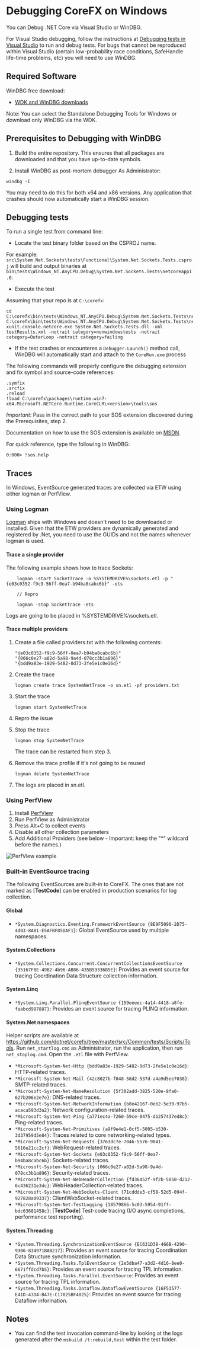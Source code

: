 # Debugging CoreFX on Windows

You can Debug .NET Core via Visual Studio or WinDBG.

For Visual Studio debugging, follow the instructions at [Debugging tests in Visual Studio](https://github.com/dotnet/corefx/blob/master/Documentation/building/windows-instructions.md) to run and debug tests.
For bugs that cannot be reproduced within Visual Studio (certain low-probability race conditions, SafeHandle life-time problems, etc) you will need to use WinDBG.

## Required Software

WinDBG free download:

* [WDK and WinDBG downloads](https://msdn.microsoft.com/en-us/windows/hardware/hh852365.aspx)

Note: You can select the Standalone Debugging Tools for Windows or download only WinDBG via the WDK.

## Prerequisites to Debugging with WinDBG

1. Build the entire repository. This ensures that all packages are downloaded and that you have up-to-date symbols.

2. Install WinDBG as post-mortem debugger
   As Administrator:

```
windbg -I
```

You may need to do this for both x64 and x86 versions.
Any application that crashes should now automatically start a WinDBG session.

## Debugging tests

To run a single test from command line:

* Locate the test binary folder based on the CSPROJ name.

For example: `src\System.Net.Sockets\tests\Functional\System.Net.Sockets.Tests.csproj` will build and output binaries at `bin\tests\Windows_NT.AnyCPU.Debug\System.Net.Sockets.Tests\netcoreapp1.0`.

* Execute the test

Assuming that your repo is at `C:\corefx`:

```
cd C:\corefx\bin\tests\Windows_NT.AnyCPU.Debug\System.Net.Sockets.Tests\netcoreapp1.0
C:\corefx\bin\tests\Windows_NT.AnyCPU.Debug\System.Net.Sockets.Tests\netcoreapp1.0\CoreRun.exe xunit.console.netcore.exe System.Net.Sockets.Tests.dll -xml testResults.xml -notrait category=nonwindowstests -notrait category=OuterLoop -notrait category=failing
```

* If the test crashes or encounteres a `Debugger.Launch()` method call, WinDBG will automatically start and attach to the `CoreRun.exe` process

The following commands will properly configure the debugging extension and fix symbol and source-code references:

```
.symfix
.srcfix
.reload
!load C:\corefx\packages\runtime.win7-x64.Microsoft.NETCore.Runtime.CoreCLR\<version>\tools\sos
```

_Important_: Pass in the correct path to your SOS extension discovered during the Prerequisites, step 2.

Documentation on how to use the SOS extension is available on [MSDN](<https://msdn.microsoft.com/en-us/library/bb190764(v=vs.110).aspx>).

For quick reference, type the following in WinDBG:

```
0:000> !sos.help
```

## Traces

In Windows, EventSource generated traces are collected via ETW using either logman or PerfView.

### Using Logman

[Logman](https://technet.microsoft.com/en-us/library/bb490956.aspx) ships with Windows and doesn't need to be downloaded or installed.
Given that the ETW providers are dynamically generated and registered by .Net, you need to use the GUIDs and not the names whenever logman is used.

#### Trace a single provider

The following example shows how to trace Sockets:

```
    logman -start SocketTrace -o %SYSTEMDRIVE%\sockets.etl -p "{e03c0352-f9c9-56ff-0ea7-b94ba8cabc6b}" -ets

    // Repro

    logman -stop SocketTrace -ets
```

Logs are going to be placed in %SYSTEMDRIVE%\sockets.etl.

#### Trace multiple providers

1. Create a file called providers.txt with the following contents:

    ```
    "{e03c0352-f9c9-56ff-0ea7-b94ba8cabc6b}"
    "{066c0e27-a02d-5a98-9a4d-078cc3b1a896}"
    "{bdd9a83e-1929-5482-0d73-2fe5e1c0e16d}"
    ```

2. Create the trace

    ```
    logman create trace SystemNetTrace -o sn.etl -pf providers.txt
    ```

3. Start the trace

    ```
    logman start SystemNetTrace
    ```

4. Repro the issue
5. Stop the trace

    ```
    logman stop SystemNetTrace
    ```

    The trace can be restarted from step 3.

6. Remove the trace profile if it's not going to be reused

    ```
    logman delete SystemNetTrace
    ```

7. The logs are placed in sn.etl.

### Using PerfView

1. Install [PerfView](http://www.microsoft.com/en-us/download/details.aspx?id=28567)
2. Run PerfView as Administrator
3. Press Alt+C to collect events
4. Disable all other collection parameters
5. Add Additional Providers (see below - Important: keep the "\*" wildcard before the names.)

![PerfView example](perfview_example.gif)

### Built-in EventSource tracing

The following EventSources are built-in to CoreFX. The ones that are not marked as [__TestCode__] can be enabled in production scenarios for log collection.

#### Global

* `*System.Diagnostics.Eventing.FrameworkEventSource {8E9F5090-2D75-4d03-8A81-E5AFBF85DAF1}`: Global EventSource used by multiple namespaces.

#### System.Collections

* `*System.Collections.Concurrent.ConcurrentCollectionsEventSource {35167F8E-49B2-4b96-AB86-435B59336B5E}`: Provides an event source for tracing Coordination Data Structure collection information.

#### System.Linq

* `*System.Linq.Parallel.PlinqEventSource {159eeeec-4a14-4418-a8fe-faabcd987887}`: Provides an event source for tracing PLINQ information.

#### System.Net namespaces

Helper scripts are available at https://github.com/dotnet/corefx/tree/master/src/Common/tests/Scripts/Tools. Run `net_startlog.cmd` as Administrator, run the application, then run `net_stoplog.cmd`. Open the `.etl` file with PerfView.

* `*Microsoft-System-Net-Http {bdd9a83e-1929-5482-0d73-2fe5e1c0e16d}`: HTTP-related traces.
* `*Microsoft-System-Net-Mail {42c8027b-f048-58d2-537d-a4a9d5ee7038}`: SMTP-related traces.
* `*Microsoft-System-Net-NameResolution {5f302add-3825-520e-8fa0-627b206e2e7e}`: DNS-related traces.
* `*Microsoft-System-Net-NetworkInformation {b8e42167-0eb2-5e39-97b5-acaca593d3a2}`: Network configuration-related traces.
* `*Microsoft-System-Net-Ping {a771ec4a-7260-59ce-0475-db257437ed8c}`: Ping-related traces.
* `*Microsoft-System-Net-Primitives {a9f9e4e1-0cf5-5005-b530-3d37959d5e84}`: Traces related to core networking-related types.
* `*Microsoft-System-Net-Requests {3763dc7e-7046-5576-9041-5616e21cc2cf}`: WebRequest-related traces.
* `*Microsoft-System-Net-Sockets {e03c0352-f9c9-56ff-0ea7-b94ba8cabc6b}`: Sockets-related traces.
* `*Microsoft-System-Net-Security {066c0e27-a02d-5a98-9a4d-078cc3b1a896}`: Security-related traces.
* `*Microsoft-System-Net-WebHeaderCollection {fd36452f-9f2b-5850-d212-6c436231e3dc}`: WebHeaderCollection-related traces.
* `*Microsoft-System-Net-WebSockets-Client {71cddde3-cf58-52d5-094f-927828a09337}`: ClientWebSocket-related traces.
* `*Microsoft-System-Net-TestLogging {18579866-5c03-5954-91ff-bdc63681458c}`: [__TestCode__] Test-code tracing (I/O async completions, performance test reporting).

#### System.Threading

* `*System.Threading.SynchronizationEventSource {EC631D38-466B-4290-9306-834971BA0217}`: Provides an event source for tracing Coordination Data Structure synchronization information.
* `*System.Threading.Tasks.TplEventSource {2e5dba47-a3d2-4d16-8ee0-6671ffdcd7b5}`: Provides an event source for tracing TPL information.
* `*System.Threading.Tasks.Parallel.EventSource`: Provides an event source for tracing TPL information.
* `*System.Threading.Tasks.Dataflow.DataflowEventSource {16F53577-E41D-43D4-B47E-C17025BF4025}`: Provides an event source for tracing Dataflow information.

## Notes

* You can find the test invocation command-line by looking at the logs generated after the `msbuild /t:rebuild,test` within the test folder.
